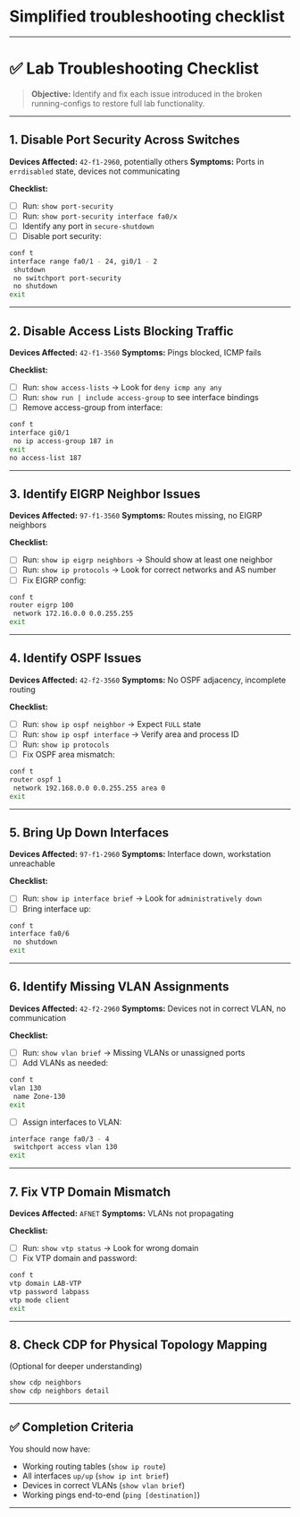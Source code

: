 # **Simplified troubleshooting checklist**

---

# ✅ Lab Troubleshooting Checklist

> **Objective:** Identify and fix each issue introduced in the broken running-configs to restore full lab functionality.

---

## **1. Disable Port Security Across Switches**

**Devices Affected:** `42-f1-2960`, potentially others
**Symptoms:** Ports in `errdisabled` state, devices not communicating

**Checklist:**

* [ ] Run: `show port-security`
* [ ] Run: `show port-security interface fa0/x`
* [ ] Identify any port in `secure-shutdown`
* [ ] Disable port security:

```bash
conf t
interface range fa0/1 - 24, gi0/1 - 2
 shutdown
 no switchport port-security
 no shutdown
exit
```

---

## **2. Disable Access Lists Blocking Traffic**

**Devices Affected:** `42-f1-3560`
**Symptoms:** Pings blocked, ICMP fails

**Checklist:**

* [ ] Run: `show access-lists` → Look for `deny icmp any any`
* [ ] Run: `show run | include access-group` to see interface bindings
* [ ] Remove access-group from interface:

```bash
conf t
interface gi0/1
 no ip access-group 187 in
exit
no access-list 187
```

---

## **3. Identify EIGRP Neighbor Issues**

**Devices Affected:** `97-f1-3560`
**Symptoms:** Routes missing, no EIGRP neighbors

**Checklist:**

* [ ] Run: `show ip eigrp neighbors` → Should show at least one neighbor
* [ ] Run: `show ip protocols` → Look for correct networks and AS number
* [ ] Fix EIGRP config:

```bash
conf t
router eigrp 100
 network 172.16.0.0 0.0.255.255
exit
```

---

## **4. Identify OSPF Issues**

**Devices Affected:** `42-f2-3560`
**Symptoms:** No OSPF adjacency, incomplete routing

**Checklist:**

* [ ] Run: `show ip ospf neighbor` → Expect `FULL` state
* [ ] Run: `show ip ospf interface` → Verify area and process ID
* [ ] Run: `show ip protocols`
* [ ] Fix OSPF area mismatch:

```bash
conf t
router ospf 1
 network 192.168.0.0 0.0.255.255 area 0
exit
```

---

## **5. Bring Up Down Interfaces**

**Devices Affected:** `97-f1-2960`
**Symptoms:** Interface down, workstation unreachable

**Checklist:**

* [ ] Run: `show ip interface brief` → Look for `administratively down`
* [ ] Bring interface up:

```bash
conf t
interface fa0/6
 no shutdown
exit
```

---

## **6. Identify Missing VLAN Assignments**

**Devices Affected:** `42-f2-2960`
**Symptoms:** Devices not in correct VLAN, no communication

**Checklist:**

* [ ] Run: `show vlan brief` → Missing VLANs or unassigned ports
* [ ] Add VLANs as needed:

```bash
conf t
vlan 130
 name Zone-130
exit
```

* [ ] Assign interfaces to VLAN:

```bash
interface range fa0/3 - 4
 switchport access vlan 130
exit
```

---

## **7. Fix VTP Domain Mismatch**

**Devices Affected:** `AFNET`
**Symptoms:** VLANs not propagating

**Checklist:**

* [ ] Run: `show vtp status` → Look for wrong domain
* [ ] Fix VTP domain and password:

```bash
conf t
vtp domain LAB-VTP
vtp password labpass
vtp mode client
exit
```

---

## **8. Check CDP for Physical Topology Mapping**

(Optional for deeper understanding)

```bash
show cdp neighbors
show cdp neighbors detail
```

---

## ✅ Completion Criteria

You should now have:

* Working routing tables (`show ip route`)
* All interfaces `up/up` (`show ip int brief`)
* Devices in correct VLANs (`show vlan brief`)
* Working pings end-to-end (`ping [destination]`)

---

